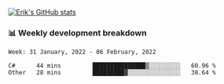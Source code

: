 [![Erik's GitHub stats](https://github-readme-stats.vercel.app/api?username=erik-petrov&theme=nightowl&show_icons=true)](https://github.com/anuraghazra/github-readme-stats)

### 📊 Weekly development breakdown
<!--START_SECTION:waka-->
```text
Week: 31 January, 2022 - 06 February, 2022

C#      44 mins         ███████████████▒░░░░░░░░░   60.96 % 
Other   28 mins         █████████▓░░░░░░░░░░░░░░░   38.64 % 
```
<!--END_SECTION:waka-->

